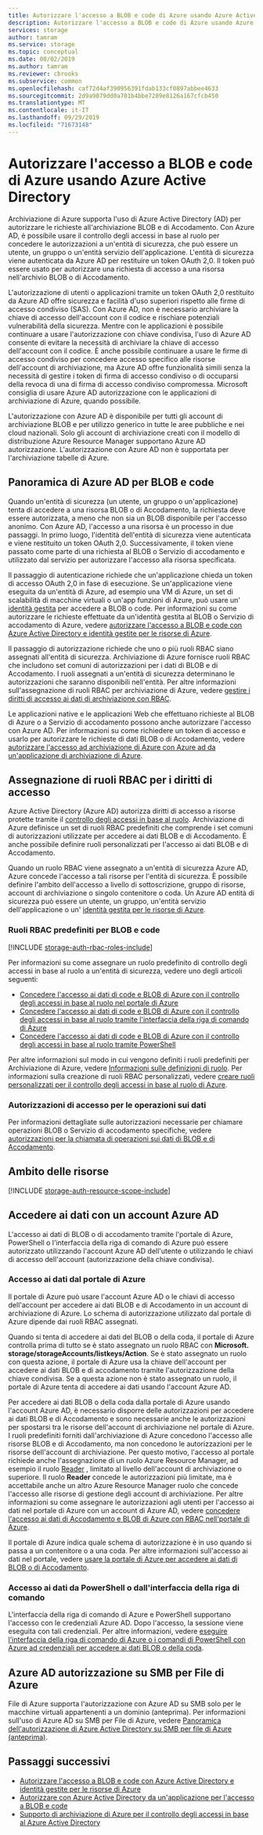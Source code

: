 ```yaml
---
title: Autorizzare l'accesso a BLOB e code di Azure usando Azure Active Directory | Microsoft Docs
description: Autorizzare l'accesso a BLOB e code di Azure usando Azure Active Directory.
services: storage
author: tamram
ms.service: storage
ms.topic: conceptual
ms.date: 08/02/2019
ms.author: tamram
ms.reviewer: cbrooks
ms.subservice: common
ms.openlocfilehash: caf72d4af390956391fdab133cf0897abbee4633
ms.sourcegitcommit: 2d9a9079dd0a701b4bbe7289e8126a167cfcb450
ms.translationtype: MT
ms.contentlocale: it-IT
ms.lasthandoff: 09/29/2019
ms.locfileid: "71673148"
---
```

# <a name="authorize-access-to-azure-blobs-and-queues-using-azure-active-directory"></a>Autorizzare l'accesso a BLOB e code di Azure usando Azure Active Directory

Archiviazione di Azure supporta l'uso di Azure Active Directory (AD) per autorizzare le richieste all'archiviazione BLOB e di Accodamento. Con Azure AD, è possibile usare il controllo degli accessi in base al ruolo per concedere le autorizzazioni a un'entità di sicurezza, che può essere un utente, un gruppo o un'entità servizio dell'applicazione. L'entità di sicurezza viene autenticata da Azure AD per restituire un token OAuth 2,0. Il token può essere usato per autorizzare una richiesta di accesso a una risorsa nell'archivio BLOB o di Accodamento.

L'autorizzazione di utenti o applicazioni tramite un token OAuth 2,0 restituito da Azure AD offre sicurezza e facilità d'uso superiori rispetto alle firme di accesso condiviso (SAS). Con Azure AD, non è necessario archiviare la chiave di accesso dell'account con il codice e rischiare potenziali vulnerabilità della sicurezza. Mentre con le applicazioni è possibile continuare a usare l'autorizzazione con chiave condivisa, l'uso di Azure AD consente di evitare la necessità di archiviare la chiave di accesso dell'account con il codice. È anche possibile continuare a usare le firme di accesso condiviso per concedere accesso specifico alle risorse dell'account di archiviazione, ma Azure AD offre funzionalità simili senza la necessità di gestire i token di firma di accesso condiviso o di occuparsi della revoca di una di firma di accesso condiviso compromessa. Microsoft consiglia di usare Azure AD autorizzazione con le applicazioni di archiviazione di Azure, quando possibile.

L'autorizzazione con Azure AD è disponibile per tutti gli account di archiviazione BLOB e per utilizzo generico in tutte le aree pubbliche e nei cloud nazionali. Solo gli account di archiviazione creati con il modello di distribuzione Azure Resource Manager supportano Azure AD autorizzazione. L'autorizzazione con Azure AD non è supportata per l'archiviazione tabelle di Azure.

## <a name="overview-of-azure-ad-for-blobs-and-queues"></a>Panoramica di Azure AD per BLOB e code

Quando un'entità di sicurezza (un utente, un gruppo o un'applicazione) tenta di accedere a una risorsa BLOB o di Accodamento, la richiesta deve essere autorizzata, a meno che non sia un BLOB disponibile per l'accesso anonimo. Con Azure AD, l'accesso a una risorsa è un processo in due passaggi. In primo luogo, l'identità dell'entità di sicurezza viene autenticata e viene restituito un token OAuth 2,0. Successivamente, il token viene passato come parte di una richiesta al BLOB o Servizio di accodamento e utilizzato dal servizio per autorizzare l'accesso alla risorsa specificata.

Il passaggio di autenticazione richiede che un'applicazione chieda un token di accesso OAuth 2,0 in fase di esecuzione. Se un'applicazione viene eseguita da un'entità di Azure, ad esempio una VM di Azure, un set di scalabilità di macchine virtuali o un'app funzioni di Azure, può usare un' [identità gestita](../../active-directory/managed-identities-azure-resources/overview.md) per accedere a BLOB o code. Per informazioni su come autorizzare le richieste effettuate da un'identità gestita al BLOB o Servizio di accodamento di Azure, vedere [autorizzare l'accesso a BLOB e code con Azure Active Directory e identità gestite per le risorse di Azure](storage-auth-aad-msi.md).

Il passaggio di autorizzazione richiede che uno o più ruoli RBAC siano assegnati all'entità di sicurezza. Archiviazione di Azure fornisce ruoli RBAC che includono set comuni di autorizzazioni per i dati di BLOB e di Accodamento. I ruoli assegnati a un'entità di sicurezza determinano le autorizzazioni che saranno disponibili nell'entità. Per altre informazioni sull'assegnazione di ruoli RBAC per archiviazione di Azure, vedere [gestire i diritti di accesso ai dati di archiviazione con RBAC](storage-auth-aad-rbac.md).

Le applicazioni native e le applicazioni Web che effettuano richieste al BLOB di Azure o a Servizio di accodamento possono anche autorizzare l'accesso con Azure AD. Per informazioni su come richiedere un token di accesso e usarlo per autorizzare le richieste di dati BLOB o di Accodamento, vedere [autorizzare l'accesso ad archiviazione di Azure con Azure ad da un'applicazione di archiviazione di Azure](storage-auth-aad-app.md).

## <a name="assigning-rbac-roles-for-access-rights"></a>Assegnazione di ruoli RBAC per i diritti di accesso

Azure Active Directory (Azure AD) autorizza diritti di accesso a risorse protette tramite il [controllo degli accessi in base al ruolo](../../role-based-access-control/overview.md). Archiviazione di Azure definisce un set di ruoli RBAC predefiniti che comprende i set comuni di autorizzazioni utilizzate per accedere ai dati BLOB e di Accodamento. È anche possibile definire ruoli personalizzati per l'accesso ai dati BLOB e di Accodamento.

Quando un ruolo RBAC viene assegnato a un'entità di sicurezza Azure AD, Azure concede l'accesso a tali risorse per l'entità di sicurezza. È possibile definire l'ambito dell'accesso a livello di sottoscrizione, gruppo di risorse, account di archiviazione o singolo contenitore o coda. Un Azure AD entità di sicurezza può essere un utente, un gruppo, un'entità servizio dell'applicazione o un' [identità gestita per le risorse di Azure](../../active-directory/managed-identities-azure-resources/overview.md).

### <a name="built-in-rbac-roles-for-blobs-and-queues"></a>Ruoli RBAC predefiniti per BLOB e code

[!INCLUDE [storage-auth-rbac-roles-include](../../../includes/storage-auth-rbac-roles-include.md)]

Per informazioni su come assegnare un ruolo predefinito di controllo degli accessi in base al ruolo a un'entità di sicurezza, vedere uno degli articoli seguenti:

- [Concedere l'accesso ai dati di code e BLOB di Azure con il controllo degli accessi in base al ruolo nel portale di Azure](storage-auth-aad-rbac-portal.md)
- [Concedere l'accesso ai dati di code e BLOB di Azure con il controllo degli accessi in base al ruolo tramite l'interfaccia della riga di comando di Azure](storage-auth-aad-rbac-cli.md)
- [Concedere l'accesso ai dati di code e BLOB di Azure con il controllo degli accessi in base al ruolo tramite PowerShell](storage-auth-aad-rbac-powershell.md)

Per altre informazioni sul modo in cui vengono definiti i ruoli predefiniti per Archiviazione di Azure, vedere [Informazioni sulle definizioni di ruolo](../../role-based-access-control/role-definitions.md#management-and-data-operations). Per informazioni sulla creazione di ruoli RBAC personalizzati, vedere [creare ruoli personalizzati per il controllo degli accessi in base al ruolo di Azure](../../role-based-access-control/custom-roles.md).

### <a name="access-permissions-for-data-operations"></a>Autorizzazioni di accesso per le operazioni sui dati

Per informazioni dettagliate sulle autorizzazioni necessarie per chiamare operazioni BLOB o Servizio di accodamento specifiche, vedere [autorizzazioni per la chiamata di operazioni sui dati di BLOB e di Accodamento](https://docs.microsoft.com/rest/api/storageservices/authorize-with-azure-active-directory#permissions-for-calling-blob-and-queue-data-operations).

## <a name="resource-scope"></a>Ambito delle risorse

[!INCLUDE [storage-auth-resource-scope-include](../../../includes/storage-auth-resource-scope-include.md)]

## <a name="access-data-with-an-azure-ad-account"></a>Accedere ai dati con un account Azure AD

L'accesso ai dati di BLOB o di accodamento tramite l'portale di Azure, PowerShell o l'interfaccia della riga di comando di Azure può essere autorizzato utilizzando l'account Azure AD dell'utente o utilizzando le chiavi di accesso dell'account (autorizzazione della chiave condivisa).

### <a name="data-access-from-the-azure-portal"></a>Accesso ai dati dal portale di Azure

Il portale di Azure può usare l'account Azure AD o le chiavi di accesso dell'account per accedere ai dati BLOB e di Accodamento in un account di archiviazione di Azure. Lo schema di autorizzazione utilizzato dal portale di Azure dipende dai ruoli RBAC assegnati.

Quando si tenta di accedere ai dati del BLOB o della coda, il portale di Azure controlla prima di tutto se è stato assegnato un ruolo RBAC con **Microsoft. storage/storageAccounts/listkeys/Action**. Se è stato assegnato un ruolo con questa azione, il portale di Azure usa la chiave dell'account per accedere ai dati BLOB e di accodamento tramite l'autorizzazione della chiave condivisa. Se a questa azione non è stato assegnato un ruolo, il portale di Azure tenta di accedere ai dati usando l'account Azure AD.

Per accedere ai dati BLOB o della coda dalla portale di Azure usando l'account Azure AD, è necessario disporre delle autorizzazioni per accedere ai dati BLOB e di Accodamento e sono necessarie anche le autorizzazioni per spostarsi tra le risorse dell'account di archiviazione nel portale di Azure. I ruoli predefiniti forniti dall'archiviazione di Azure concedono l'accesso alle risorse BLOB e di Accodamento, ma non concedono le autorizzazioni per le risorse dell'account di archiviazione. Per questo motivo, l'accesso al portale richiede anche l'assegnazione di un ruolo Azure Resource Manager, ad esempio il ruolo [Reader](../../role-based-access-control/built-in-roles.md#reader) , limitato al livello dell'account di archiviazione o superiore. Il ruolo **Reader** concede le autorizzazioni più limitate, ma è accettabile anche un altro Azure Resource Manager ruolo che concede l'accesso alle risorse di gestione degli account di archiviazione. Per altre informazioni su come assegnare le autorizzazioni agli utenti per l'accesso ai dati nel portale di Azure con un account di Azure AD, vedere [concedere l'accesso ai dati di Accodamento e BLOB di Azure con RBAC nell'portale di Azure](storage-auth-aad-rbac-portal.md).

Il portale di Azure indica quale schema di autorizzazione è in uso quando si passa a un contenitore o a una coda. Per altre informazioni sull'accesso ai dati nel portale, vedere [usare la portale di Azure per accedere ai dati di BLOB o di Accodamento](storage-access-blobs-queues-portal.md).

### <a name="data-access-from-powershell-or-azure-cli"></a>Accesso ai dati da PowerShell o dall'interfaccia della riga di comando

L'interfaccia della riga di comando di Azure e PowerShell supportano l'accesso con le credenziali Azure AD. Dopo l'accesso, la sessione viene eseguita con tali credenziali. Per altre informazioni, vedere [eseguire l'interfaccia della riga di comando di Azure o i comandi di PowerShell con Azure ad credenziali per accedere ai dati BLOB o della coda](storage-auth-aad-script.md).

## <a name="azure-ad-authorization-over-smb-for-azure-files"></a>Azure AD autorizzazione su SMB per File di Azure

File di Azure supporta l'autorizzazione con Azure AD su SMB solo per le macchine virtuali appartenenti a un dominio (anteprima). Per informazioni sull'uso di Azure AD su SMB per File di Azure, vedere [Panoramica dell'autorizzazione di Azure Active Directory su SMB per file di Azure (anteprima)](../files/storage-files-active-directory-overview.md).

## <a name="next-steps"></a>Passaggi successivi

- [Autorizzare l'accesso a BLOB e code con Azure Active Directory e identità gestite per le risorse di Azure](storage-auth-aad-msi.md)
- [Autorizzare con Azure Active Directory da un'applicazione per l'accesso a BLOB e code](storage-auth-aad-app.md)
- [Supporto di archiviazione di Azure per il controllo degli accessi in base al Azure Active Directory](https://azure.microsoft.com/blog/azure-storage-support-for-azure-ad-based-access-control-now-generally-available/)
